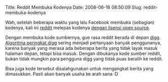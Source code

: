 Title: Reddit Membuka Kodenya
Date: 2008-06-18 08:50:09
Slug: reddit-membuka-kodenya

Wah, setelah beberapa waktu yang lalu Facebook membuka (sebagian) kodenya, kali ini [reddit](http://reddit.com) melepas kodenya [dengan lisensi open source](http://blog.reddit.com/2008/06/reddit-goes-open-source.html).

Dengan membuka kode sumbernya, gue rasa reddit berada di depan [digg](http://digg.com). [Algoritma peringkat digg](http://www.google.com/search?ie=UTF-8&oe=UTF-8&q=digg+algorithm) sering menjadi pertanyaan banyak penggunanya, karena banyak yang merasa ada beberapa berita yang tidak layak masuk halaman depan, tetapi bisa masuk. Dengan dibukanya kode sumber reddit, bukan tidak mungkin para pengguna digg yang tidak puas beralih ke reddit.

Bisa juga kode tersebut disalahgunakan untuk mengangkat berita yang dimasukkan. Pasti akan banyak usaha ke arah sana :D